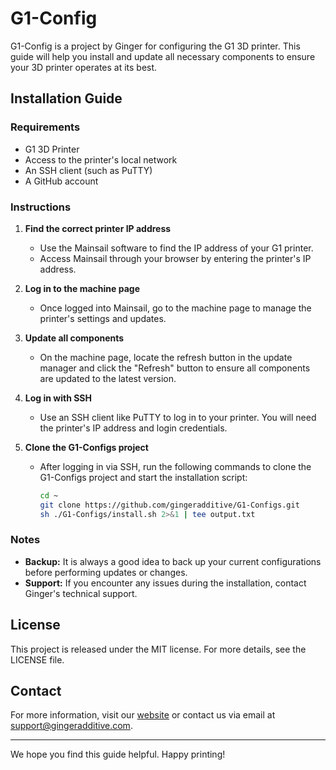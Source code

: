 # G1-Config

G1-Config is a project by Ginger for configuring the G1 3D printer. This guide will help you install and update all necessary components to ensure your 3D printer operates at its best.

## Installation Guide

### Requirements
- G1 3D Printer
- Access to the printer's local network
- An SSH client (such as PuTTY)
- A GitHub account

### Instructions

1. **Find the correct printer IP address**
   - Use the Mainsail software to find the IP address of your G1 printer.
   - Access Mainsail through your browser by entering the printer's IP address.

2. **Log in to the machine page**
   - Once logged into Mainsail, go to the machine page to manage the printer's settings and updates.

3. **Update all components**
   - On the machine page, locate the refresh button in the update manager and click the "Refresh" button to ensure all components are updated to the latest version.

4. **Log in with SSH**
   - Use an SSH client like PuTTY to log in to your printer. You will need the printer's IP address and login credentials.

5. **Clone the G1-Configs project**
   - After logging in via SSH, run the following commands to clone the G1-Configs project and start the installation script:
     ```sh
     cd ~
     git clone https://github.com/gingeradditive/G1-Configs.git
     sh ./G1-Configs/install.sh 2>&1 | tee output.txt
     ```

### Notes
- **Backup:** It is always a good idea to back up your current configurations before performing updates or changes.
- **Support:** If you encounter any issues during the installation, contact Ginger's technical support.

## License
This project is released under the MIT license. For more details, see the LICENSE file.

## Contact
For more information, visit our [website](https://gingeradditive.com) or contact us via email at support@gingeradditive.com.

---

We hope you find this guide helpful. Happy printing!
